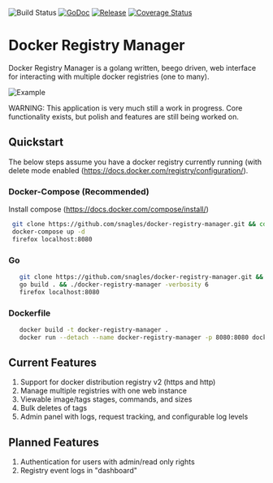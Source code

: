 ![Build Status](https://travis-ci.org/snagles/docker-registry-manager.svg?branch=master) [![GoDoc](https://godoc.org/github.com/snagles/docker-registry-manager?status.svg)](https://godoc.org/github.com/snagles/docker-registry-manager) [![Release](https://img.shields.io/badge/Release-1.0.1-green.svg)](https://godoc.org/github.com/snagles/docker-registry-manager) [![Coverage Status](https://coveralls.io/repos/github/snagles/docker-registry-manager/badge.svg?branch=master)](https://coveralls.io/github/snagles/docker-registry-manager?branch=master)

# Docker Registry Manager

Docker Registry Manager is a golang written, beego driven, web interface for interacting with multiple docker registries (one to many).

![Example](https://github.com/snagles/docker-registry-manager/blob/master/resources/example.gif)

WARNING: This application is very much still a work in progress. Core functionality exists, but polish and features are still being worked on.

## Quickstart
 The below steps assume you have a docker registry currently running (with delete mode enabled (https://docs.docker.com/registry/configuration/).

### Docker-Compose (Recommended)
 Install compose (https://docs.docker.com/compose/install/)

```bash
 git clone https://github.com/snagles/docker-registry-manager.git && cd docker-registry-manager
 docker-compose up -d
 firefox localhost:8080
```

### Go
 ```bash
    git clone https://github.com/snagles/docker-registry-manager.git && cd docker-registry-manager
    go build . && ./docker-registry-manager -verbosity 6
    firefox localhost:8080
 ```

### Dockerfile
 ```bash
    docker build -t docker-registry-manager .
    docker run --detach --name docker-registry-manager -p 8080:8080 docker-registry-manager
 ```

## Current Features
 1. Support for docker distribution registry v2 (https and http)
 2. Manage multiple registries with one web instance
 3. Viewable image/tags stages, commands, and sizes
 4. Bulk deletes of tags
 5. Admin panel with logs, request tracking, and configurable log levels

## Planned Features
 1. Authentication for users with admin/read only rights
 2. Registry event logs in "dashboard"
